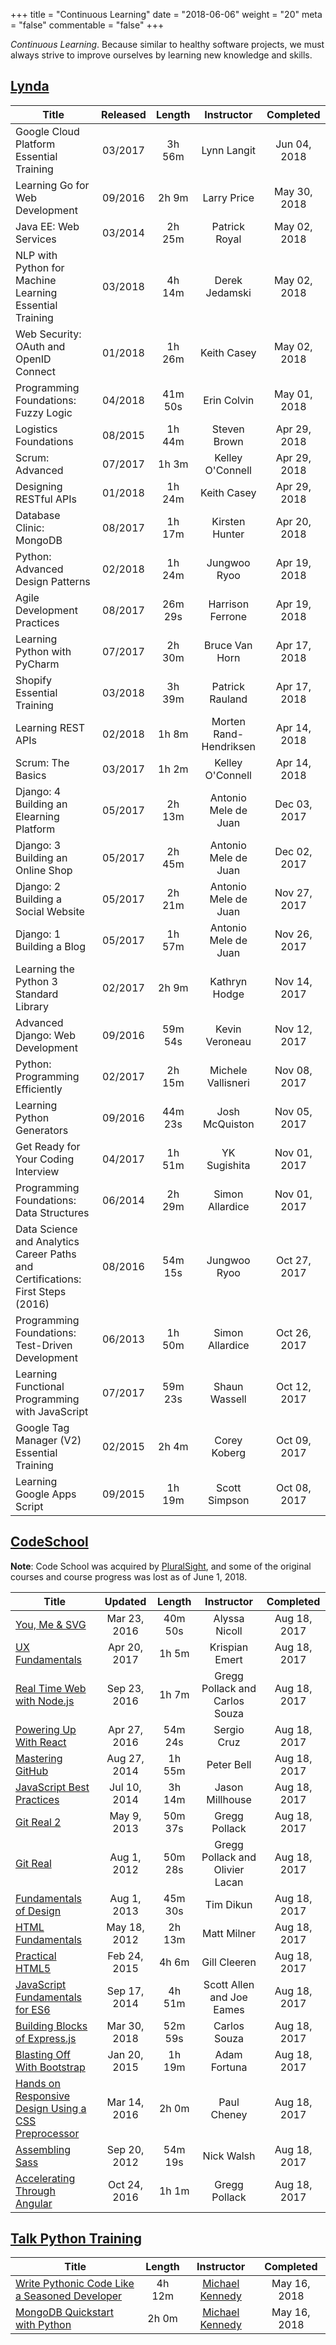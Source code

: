 +++
title = "Continuous Learning"
date = "2018-06-06"
weight = "20"
meta = "false"
commentable = "false"
+++

*Continuous Learning*. Because similar to healthy software projects, we must always strive to improve ourselves by learning new knowledge and skills.

## [Lynda](https://lynda.com)

| Title | Released | Length | Instructor | Completed |
|-------|:--------:|:------:|:----------:|:---------:|
| Google Cloud Platform Essential Training | 03/2017 | 3h 56m | Lynn Langit | Jun 04, 2018 |
| Learning Go for Web Development | 09/2016 | 2h 9m | Larry Price | May 30, 2018 |
| Java EE: Web Services | 03/2014 | 2h 25m | Patrick Royal | May 02, 2018 |
| NLP with Python for Machine Learning Essential Training | 03/2018 | 4h 14m | Derek Jedamski | May 02, 2018 |
| Web Security: OAuth and OpenID Connect | 01/2018 | 1h 26m | Keith Casey | May 02, 2018 |
| Programming Foundations: Fuzzy Logic | 04/2018 | 41m 50s | Erin Colvin | May 01, 2018 |
| Logistics Foundations | 08/2015 | 1h 44m | Steven Brown | Apr 29, 2018 |
| Scrum: Advanced | 07/2017 | 1h 3m | Kelley O'Connell | Apr 29, 2018 |
| Designing RESTful APIs | 01/2018 | 1h 24m | Keith Casey | Apr 29, 2018 |
| Database Clinic: MongoDB | 08/2017 | 1h 17m | Kirsten Hunter | Apr 20, 2018 |
| Python: Advanced Design Patterns | 02/2018 | 1h 24m | Jungwoo Ryoo | Apr 19, 2018 |
| Agile Development Practices | 08/2017 | 26m 29s | Harrison Ferrone | Apr 19, 2018 |
| Learning Python with PyCharm | 07/2017 | 2h 30m | Bruce Van Horn | Apr 17, 2018 |
| Shopify Essential Training | 03/2018 | 3h 39m | Patrick Rauland | Apr 17, 2018 |
| Learning REST APIs | 02/2018 | 1h 8m | Morten Rand-Hendriksen | Apr 14, 2018 |
| Scrum: The Basics | 03/2017 | 1h 2m | Kelley O'Connell | Apr 14, 2018 |
| Django: 4 Building an Elearning Platform | 05/2017 | 2h 13m | Antonio Mele de Juan | Dec 03, 2017 |
| Django: 3 Building an Online Shop | 05/2017 | 2h 45m | Antonio Mele de Juan | Dec 02, 2017 |
| Django: 2 Building a Social Website | 05/2017 | 2h 21m | Antonio Mele de Juan | Nov 27, 2017 |
| Django: 1 Building a Blog | 05/2017 | 1h 57m | Antonio Mele de Juan | Nov 26, 2017 |
| Learning the Python 3 Standard Library | 02/2017 | 2h 9m | Kathryn Hodge | Nov 14, 2017 |
| Advanced Django: Web Development | 09/2016 | 59m 54s | Kevin Veroneau | Nov 12, 2017 |
| Python: Programming Efficiently | 02/2017 | 2h 15m | Michele Vallisneri | Nov 08, 2017 |
| Learning Python Generators | 09/2016 | 44m 23s | Josh McQuiston | Nov 05, 2017 |
| Get Ready for Your Coding Interview | 04/2017 | 1h 51m | YK Sugishita | Nov 01, 2017 |
| Programming Foundations: Data Structures | 06/2014 | 2h 29m | Simon Allardice | Nov 01, 2017 |
| Data Science and Analytics Career Paths and Certifications: First Steps (2016) | 08/2016 | 54m 15s | Jungwoo Ryoo | Oct 27, 2017 |
| Programming Foundations: Test-Driven Development | 06/2013 | 1h 50m | Simon Allardice | Oct 26, 2017 |
| Learning Functional Programming with JavaScript | 07/2017 | 59m 23s | Shaun Wassell | Oct 12, 2017 |
| Google Tag Manager (V2) Essential Training | 02/2015 | 2h 4m | Corey Koberg | Oct 09, 2017 |
| Learning Google Apps Script | 09/2015 | 1h 19m | Scott Simpson | Oct 08, 2017 |

## [CodeSchool](https://codeschool.com)

**Note**: Code School was acquired by [PluralSight](https://pluralsight.com), and some of the original courses and course progress was lost as of June 1, 2018.

| Title | Updated | Length | Instructor | Completed |
|-------|:-------:|:------:|:----------:|:---------:|
| [You, Me & SVG](https://www.pluralsight.com/courses/code-school-you-me-svg) | Mar 23, 2016 | 40m 50s | Alyssa Nicoll | Aug 18, 2017 |
| [UX Fundamentals](https://www.pluralsight.com/courses/ux-fundamentals-2426) | Apr 20, 2017 | 1h 5m | Krispian Emert | Aug 18, 2017 |
| [Real Time Web with Node.js](https://www.pluralsight.com/courses/code-school-real-time-web-with-nodejs) | Sep 23, 2016 | 1h 7m | Gregg Pollack and Carlos Souza | Aug 18, 2017 |
| [Powering Up With React](https://www.pluralsight.com/courses/code-school-powering-up-with-react) | Apr 27, 2016 | 54m 24s | Sergio Cruz | Aug 18, 2017 |
| [Mastering GitHub](https://www.pluralsight.com/courses/code-school-mastering-github) | Aug 27, 2014 | 1h 55m | Peter Bell | Aug 18, 2017 |
| [JavaScript Best Practices](https://www.pluralsight.com/courses/code-school-javascript-best-practices) | Jul 10, 2014 | 3h 14m | Jason Millhouse | Aug 18, 2017 |
| [Git Real 2](https://www.pluralsight.com/courses/code-school-git-real-2) | May 9, 2013 | 50m 37s | Gregg Pollack | Aug 18, 2017 |
| [Git Real](https://www.pluralsight.com/courses/code-school-git-real) | Aug 1, 2012 | 50m 28s | Gregg Pollack and Olivier Lacan | Aug 18, 2017 |
| [Fundamentals of Design](https://www.pluralsight.com/courses/code-school-fundamentals-of-design) | Aug 1, 2013 | 45m 30s | Tim Dikun | Aug 18, 2017 |
| [HTML Fundamentals](https://www.pluralsight.com/courses/html-fundamentals) | May 18, 2012 | 2h 13m | Matt Milner | Aug 18, 2017 |
| [Practical HTML5](https://www.pluralsight.com/courses/practical-html5) | Feb 24, 2015 | 4h 6m | Gill Cleeren | Aug 18, 2017 |
| [JavaScript Fundamentals for ES6](https://www.pluralsight.com/courses/javascript-fundamentals-es6) | Sep 17, 2014 | 4h 51m | Scott Allen and Joe Eames | Aug 18, 2017 |
| [Building Blocks of Express.js](https://www.pluralsight.com/courses/code-school-building-blocks-of-express-js) | Mar 30, 2018 | 52m 59s | Carlos Souza | Aug 18, 2017 |
| [Blasting Off With Bootstrap](https://www.pluralsight.com/courses/code-school-blasting-off-with-bootstrap) | Jan 20, 2015 | 1h 19m | Adam Fortuna | Aug 18, 2017 |
| [Hands on Responsive Design Using a CSS Preprocessor](https://www.pluralsight.com/courses/hands-on-responsive-design-css-preprocessor) | Mar 14, 2016 | 2h 0m | Paul Cheney | Aug 18, 2017 |
| [Assembling Sass](https://www.pluralsight.com/courses/code-school-assembling-sass) | Sep 20, 2012 | 54m 19s | Nick Walsh | Aug 18, 2017 |
| [Accelerating Through Angular](https://www.pluralsight.com/courses/code-school-accelerating-through-angular) | Oct 24, 2016 | 1h 1m | Gregg Pollack | Aug 18, 2017 |

## [Talk Python Training](https://training.talkpython.fm/)

| Title | Length | Instructor | Completed |
|-------|:------:|:----------:|:---------:|
| [Write Pythonic Code Like a Seasoned Developer](https://training.talkpython.fm/courses/details/write-pythonic-code-like-a-seasoned-developer) | 4h 12m | [Michael Kennedy](https://github.com/mikeckennedy/) | May 16, 2018 |
| [MongoDB Quickstart with Python](https://training.talkpython.fm/courses/details/mongodb-python-quickstart-mongoengine) | 2h 0m | [Michael Kennedy](https://github.com/mikeckennedy/) | May 16, 2018 |
